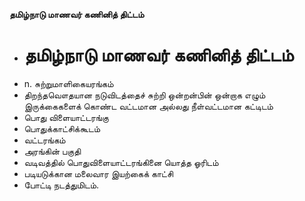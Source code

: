 **தமிழ்நாடு மாணவர் கணினித் திட்டம்**
- # தமிழ்நாடு மாணவர் கணினித் திட்டம்
- n. சுற்றுமாளிகையரங்கம்
- திறந்தவௌதயான நடுவிடத்தைச் சுற்றி ஒன்றன்பின் ஒன்றாக எழும் இருக்கைகளைக் கொண்ட வட்டமான அல்லது நீள்வட்டமான கட்டிடம்
- பொது விளையாட்டரங்கு
- பொதுக்காட்சிக்கூடம்
- வட்டரங்கம்
- அரங்கின் பகுதி
- வடிவத்தில் பொதுவிளையாட்டரங்கினை யொத்த ஓரிடம்
- படியடுக்கான மலைவார இயற்கைக் காட்சி
- போட்டி நடத்துமிடம்.

